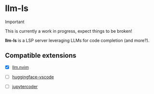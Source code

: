 # llm-ls

> [!IMPORTANT]
> This is currently a work in progress, expect things to be broken!

**llm-ls** is a LSP server leveraging LLMs for code completion (and more?).

## Compatible extensions

- [x] [llm.nvim](https://github.com/huggingface/llm.nvim)
- [ ] [huggingface-vscode](https://github.com/huggingface/huggingface-vscode)
- [ ] [jupytercoder](https://github.com/bigcode-project/jupytercoder)

